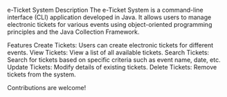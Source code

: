 e-Ticket System
Description
The e-Ticket System is a command-line interface (CLI) application developed in Java. It allows users to manage electronic tickets for various events using object-oriented programming principles and the Java Collection Framework.

Features
Create Tickets: Users can create electronic tickets for different events.
View Tickets: View a list of all available tickets.
Search Tickets: Search for tickets based on specific criteria such as event name, date, etc.
Update Tickets: Modify details of existing tickets.
Delete Tickets: Remove tickets from the system.

Contributions are welcome!
